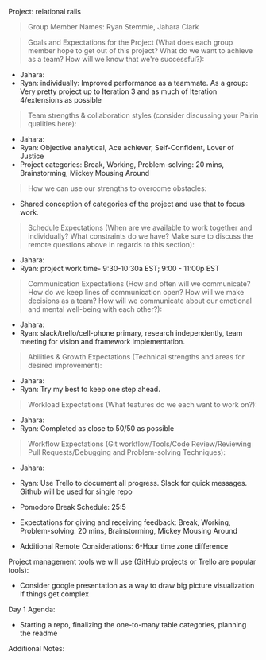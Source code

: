 Project: relational rails

>Group Member Names: Ryan Stemmle, Jahara Clark

>Goals and Expectations for the Project (What does each group member hope to get out of this project? What do we want to achieve as a team? How will we know that we're successful?):

* Jahara:
* Ryan: individually: Improved performance as a teammate. As a group: Very pretty project up to Iteration 3 and as much of Iteration 4/extensions as possible

>Team strengths & collaboration styles (consider discussing your Pairin qualities here):

* Jahara:
* Ryan: Objective analytical, Ace achiever, Self-Confident, Lover of Justice
* Project categories: Break, Working, Problem-solving: 20 mins, Brainstorming, Mickey Mousing Around

>How we can use our strengths to overcome obstacles:

* Shared conception of categories of the project and use that to focus work.

>Schedule Expectations (When are we available to work together and individually? What constraints do we have? Make sure to discuss the remote questions above in regards to this section):

* Jahara:
* Ryan: project work time- 9:30-10:30a EST; 9:00 - 11:00p EST

>Communication Expectations (How and often will we communicate? How do we keep lines of communication open? How will we make decisions as a team? How will we communicate about our emotional and mental well-being with each other?):

* Jahara:
* Ryan: slack/trello/cell-phone primary, research independently, team meeting for vision and framework implementation.

>Abilities & Growth Expectations (Technical strengths and areas for desired improvement):

* Jahara:
* Ryan: Try my best to keep one step ahead.

>Workload Expectations (What features do we each want to work on?):

* Jahara:
* Ryan: Completed as close to 50/50 as possible

>Workflow Expectations (Git workflow/Tools/Code Review/Reviewing Pull Requests/Debugging and Problem-solving Techniques):

* Jahara:
* Ryan: Use Trello to document all progress. Slack for quick messages. Github will be used for single repo

* Pomodoro Break Schedule: 25:5

* Expectations for giving and receiving feedback: Break, Working, Problem-solving: 20 mins, Brainstorming, Mickey Mousing Around

* Additional Remote Considerations: 6-Hour time zone difference

Project management tools we will use (GitHub projects or Trello are popular tools):

* Consider google presentation as a way to draw big picture visualization if things get complex

Day 1 Agenda:

* Starting a repo, finalizing the one-to-many table categories, planning the readme

Additional Notes:
